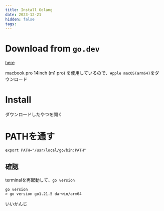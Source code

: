 ```yaml
---
title: Install Golang
date: 2023-12-21
hidden: false
tags:
---
```


# Download from `go.dev`

[here](https://go.dev/dl/)

macbook pro 14inch (m1 pro) を使用しているので、`Apple macOS(arm64)`をダウンロード

# Install

ダウンロードしたやつを開く

# PATHを通す
```txt:.zshrc
export PATH="/usr/local/go/bin:PATH"
```

## 確認
terminalを再起動して、`go version`
```
go version
> go version go1.21.5 darwin/arm64
```

いいかんじ